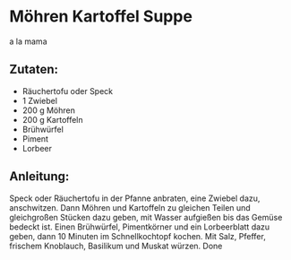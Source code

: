 Möhren Kartoffel Suppe
===
a la mama

Zutaten:
---
-   Räuchertofu oder Speck
- 1  Zwiebel
- 200 g Möhren
- 200 g Kartoffeln
-   Brühwürfel
-   Piment
-   Lorbeer

Anleitung:
---
Speck oder Räuchertofu in der Pfanne anbraten, eine Zwiebel dazu, anschwitzen. Dann Möhren und Kartoffeln zu gleichen Teilen und gleichgroßen Stücken dazu geben, mit Wasser aufgießen bis das Gemüse bedeckt ist. Einen Brühwürfel, Pimentkörner und ein Lorbeerblatt dazu geben, dann 10 Minuten im Schnellkochtopf kochen. Mit Salz, Pfeffer, frischem Knoblauch, Basilikum und Muskat würzen. Done